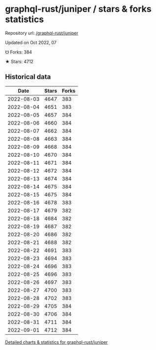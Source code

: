 # graphql-rust/juniper / stars & forks statistics

Repository url: [/graphql-rust/juniper](https://github.com/graphql-rust/juniper)

Updated on Oct 2022, 07

☋ Forks: 384

★ Stars: 4712

## Historical data
| Date | Stars | Forks |
|------|-------|-------|
| 2022-08-03 | 4647 | 383 | 
| 2022-08-04 | 4651 | 383 | 
| 2022-08-05 | 4657 | 384 | 
| 2022-08-06 | 4660 | 384 | 
| 2022-08-07 | 4662 | 384 | 
| 2022-08-08 | 4663 | 384 | 
| 2022-08-09 | 4668 | 384 | 
| 2022-08-10 | 4670 | 384 | 
| 2022-08-11 | 4671 | 384 | 
| 2022-08-12 | 4672 | 384 | 
| 2022-08-13 | 4674 | 384 | 
| 2022-08-14 | 4675 | 384 | 
| 2022-08-15 | 4675 | 384 | 
| 2022-08-16 | 4678 | 383 | 
| 2022-08-17 | 4679 | 382 | 
| 2022-08-18 | 4684 | 382 | 
| 2022-08-19 | 4687 | 382 | 
| 2022-08-20 | 4686 | 382 | 
| 2022-08-21 | 4688 | 382 | 
| 2022-08-22 | 4691 | 383 | 
| 2022-08-23 | 4694 | 383 | 
| 2022-08-24 | 4696 | 383 | 
| 2022-08-25 | 4696 | 383 | 
| 2022-08-26 | 4697 | 383 | 
| 2022-08-27 | 4700 | 383 | 
| 2022-08-28 | 4702 | 383 | 
| 2022-08-29 | 4705 | 384 | 
| 2022-08-30 | 4706 | 384 | 
| 2022-08-31 | 4711 | 384 | 
| 2022-09-01 | 4712 | 384 | 


[Detailed charts & statistics for graphql-rust/juniper](https://reviewgithub.com/rep/graphql-rust/juniper)
